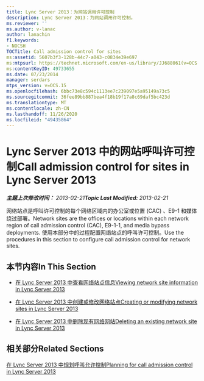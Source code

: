 ```yaml
---
title: Lync Server 2013：为网站调用许可控制
description: Lync Server 2013：为网站调用许可控制。
ms.reviewer: ''
ms.author: v-lanac
author: lanachin
f1.keywords:
- NOCSH
TOCTitle: Call admission control for sites
ms:assetid: 5607b3f3-128b-44c7-a043-c0834e39e697
ms:mtpsurl: https://technet.microsoft.com/en-us/library/JJ688061(v=OCS.15)
ms:contentKeyID: 49733655
ms.date: 07/23/2014
manager: serdars
mtps_version: v=OCS.15
ms.openlocfilehash: 6bbc73e8c594c1113ee7c239097e5a95149a73c5
ms.sourcegitcommit: 36fee89bb887bea4f18b19f17a8c69daf5bc423d
ms.translationtype: MT
ms.contentlocale: zh-CN
ms.lasthandoff: 11/26/2020
ms.locfileid: "49435864"
---
```

# <a name="call-admission-control-for-sites-in-lync-server-2013"></a><span data-ttu-id="fd5a7-103">Lync Server 2013 中的网站呼叫许可控制</span><span class="sxs-lookup"><span data-stu-id="fd5a7-103">Call admission control for sites in Lync Server 2013</span></span>

<div data-xmlns="http://www.w3.org/1999/xhtml">

<div class="topic" data-xmlns="http://www.w3.org/1999/xhtml" data-msxsl="urn:schemas-microsoft-com:xslt" data-cs="https://msdn.microsoft.com/">

<div data-asp="https://msdn2.microsoft.com/asp">



</div>

<div id="mainSection">

<div id="mainBody"><span data-ttu-id="fd5a7-104">

<span> </span></span><span class="sxs-lookup"><span data-stu-id="fd5a7-104">

<span> </span></span></span>

<span data-ttu-id="fd5a7-105">_**主题上次修改时间：** 2013-02-21_</span><span class="sxs-lookup"><span data-stu-id="fd5a7-105">_**Topic Last Modified:** 2013-02-21_</span></span>

<span data-ttu-id="fd5a7-106">网络站点是呼叫许可控制的每个网络区域内的办公室或位置 (CAC) 、E9-1 和媒体绕过部署。</span><span class="sxs-lookup"><span data-stu-id="fd5a7-106">Network sites are the offices or locations within each network region of call admission control (CAC), E9-1-1, and media bypass deployments.</span></span> <span data-ttu-id="fd5a7-107">使用本部分中的过程配置网络站点的呼叫许可控制。</span><span class="sxs-lookup"><span data-stu-id="fd5a7-107">Use the procedures in this section to configure call admission control for network sites.</span></span>

<div>

## <a name="in-this-section"></a><span data-ttu-id="fd5a7-108">本节内容</span><span class="sxs-lookup"><span data-stu-id="fd5a7-108">In This Section</span></span>

  - [<span data-ttu-id="fd5a7-109">在 Lync Server 2013 中查看网络站点信息</span><span class="sxs-lookup"><span data-stu-id="fd5a7-109">Viewing network site information in Lync Server 2013</span></span>](lync-server-2013-viewing-network-site-information.md)

  - [<span data-ttu-id="fd5a7-110">在 Lync Server 2013 中创建或修改网络站点</span><span class="sxs-lookup"><span data-stu-id="fd5a7-110">Creating or modifying network sites in Lync Server 2013</span></span>](lync-server-2013-creating-or-modifying-network-sites.md)

  - [<span data-ttu-id="fd5a7-111">在 Lync Server 2013 中删除现有网络网站</span><span class="sxs-lookup"><span data-stu-id="fd5a7-111">Deleting an existing network site in Lync Server 2013</span></span>](lync-server-2013-deleting-an-existing-network-site.md)

</div>

<div>

## <a name="related-sections"></a><span data-ttu-id="fd5a7-112">相关部分</span><span class="sxs-lookup"><span data-stu-id="fd5a7-112">Related Sections</span></span>

[<span data-ttu-id="fd5a7-113">在 Lync Server 2013 中规划呼叫允许控制</span><span class="sxs-lookup"><span data-stu-id="fd5a7-113">Planning for call admission control in Lync Server 2013</span></span>](lync-server-2013-planning-for-call-admission-control.md)

<span data-ttu-id="fd5a7-114"></div>

</div>

<span> </span>

</div>

</div>

</span><span class="sxs-lookup"><span data-stu-id="fd5a7-114"></div>

</div>

<span> </span>

</div>

</div>

</span></span></div>

